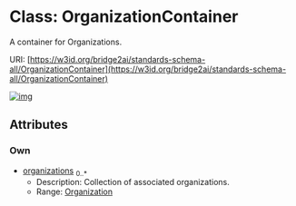 
# Class: OrganizationContainer


A container for Organizations.

URI: [https://w3id.org/bridge2ai/standards-schema-all/OrganizationContainer](https://w3id.org/bridge2ai/standards-schema-all/OrganizationContainer)


[![img](https://yuml.me/diagram/nofunky;dir:TB/class/[Organization]<organizations%200..*-++[OrganizationContainer],[Organization])](https://yuml.me/diagram/nofunky;dir:TB/class/[Organization]<organizations%200..*-++[OrganizationContainer],[Organization])

## Attributes


### Own

 * [organizations](organizations.md)  <sub>0..\*</sub>
     * Description: Collection of associated organizations.
     * Range: [Organization](Organization.md)
